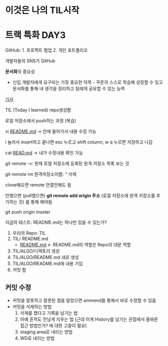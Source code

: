 # 이것은 나의 TIL시작
# 트랙 특화 DAY3

GitHub: 1. 프로젝트 협업 2. 개인 포트폴리오

개발자들의 SNS가 GitHub

**문서화**의 중요성

- 신입 개발자에게 요구되는 가장 중요한 덕목 - 꾸준히 스스로 학습해 성장할 수 있고 문서화를 통해 내 생각을 정리하고 팀에게 공유할 수 있는 능력

[기사](https://d2.naver.com/news/3435170)

TIL (Today I learned) repo생성함

로컬 저장소에서 push하는 과정 (복습)

vi [README.md](http://README.md) → 안에 들어가서 내용 수정 가능

i 눌러서 insert하고 끝나면 esc 누르고 shift column, w q 누르면 저장하고 나감

cat [READ.md](http://READ.md) → 내가 수정내용 확인 가능

git remote -v: 현재 로컬 저장소에 등록된 원격 저장소 목록 보는 것

git remote rm 원격저장소이름:     “   삭제

clone해오면 remote 연결안해도 됨

안했으면 (pull했으면) **git remote add origin 주소** (로컬 저장소에 원격 저장소를 추가하는 것) 를 통해  해야됨

git push origin master

지금의 테스트: README.md는 하나만 있을 수 있는가?

1. 우리의 Repo: TIL
2. TIL/ README.md
    - [README.md](http://README.md) ← README.md의 역할은 Repo의 대문 역할
3. TIL/ALGO/디렉토리 생성
4. TIL/ALGO/README.md 새로 생성
5. TIL/ALGO/README.md에 내용 기입
6. 커밋 함

## 커밋 수정

- 커밋을 잘못하고 잘못된 점을 알았으면 ammend를 통해서 바로 수정할 수 있음
- 커밋을 삭제하는 방법
    1. 삭제를 했다고 기록을 남기는 법
    2. 아예 흔적도 안남게 지우는 법 (근데 이게 History를 남기는 관점에서 올바른 접근 방법인가? 에 대한 고찰이 필요)
    3. staging area로 내리는 방법
    4. WD로 내리는 방법